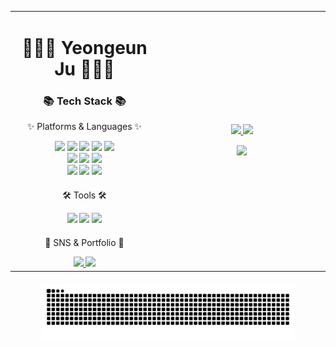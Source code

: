 <table width="100%">
  <tr>
    <td width="47%" valign="top">
      <div align="center">
        <h1>👩🏻‍💻 Yeongeun Ju 👩🏻‍💻</h1>
        <h3>📚 Tech Stack 📚</h3>
        <p>✨ Platforms & Languages ✨</p>
        <div>
          <img src="https://img.shields.io/badge/Python-3776AB?style=flat&logo=Python&logoColor=white" />
          <img src="https://img.shields.io/badge/Java-007396?style=flat&logo=Conda-Forge&logoColor=white" />
          <img src="https://img.shields.io/badge/HTML5-E34F26?style=flat&logo=HTML5&logoColor=white" />
          <img src="https://img.shields.io/badge/CSS3-1572B6?style=flat&logo=CSS3&logoColor=white" />
          <img src="https://img.shields.io/badge/JavaScript-F7DF1E?style=flat&logo=JavaScript&logoColor=white" /><br>
          <img src="https://img.shields.io/badge/node.js-339933?style=flat&logo=Node.js&logoColor=white">
          <img src="https://img.shields.io/badge/express-000000?style=flat&logo=express&logoColor=white">
          <img src="https://img.shields.io/badge/Prisma-2D3748?style=flat&logo=Prisma&logoColor=white"><br>
          <img src="https://img.shields.io/badge/MySQL-4479A1?style=flat&logo=MySQL&logoColor=white" />
          <img src="https://img.shields.io/badge/MariaDB-003545?style=flat&logo=MariaDB&logoColor=white" />
          <img src="https://img.shields.io/badge/PostgreSQL-4169E1?style=flat&logo=PostgreSQL&logoColor=white">
        </div>
      </div>
      <div align="center" style="margin-top: 20px;">
        <p>🛠 Tools 🛠</p>
        <img src="https://img.shields.io/badge/Eclipse%20IDE-2C2255?style=flat&logo=EclipseIDE&logoColor=white" />
        <img src="https://img.shields.io/badge/Visual%20Studio%20Code-007ACC?style=flat&logo=VisualStudioCode&logoColor=white" />
        <img src="https://img.shields.io/badge/GitHub-181717?style=flat&logo=GitHub&logoColor=white" />
      </div>
      <div align="center" style="margin-top: 20px;">
        <p>🎨 SNS & Portfolio 🎨</p>
        <a href="https://jju-int-p.tistory.com/">
          <img src="https://img.shields.io/badge/Blog-FF9800?style=flat&logo=Blogger&logoColor=white" />
        </a>
        <a href="mailto:juye981203@naver.com">
          <img src="https://img.shields.io/badge/Mail-30B980?style=flat&logo=Gmail&logoColor=white" />
        </a>
      </div>
    </td>
    <td width="53%" valign="center">
      <div align="center">
        <a href="https://github.com/anuraghazra/github-readme-stats">
          <img src="https://github-readme-stats.vercel.app/api/top-langs/?username=juyeongeun&layout=donut&show_icons=true&theme=vue" width="49%"/>
        </a>    
        <a href="https://github.com/anuraghazra/github-readme-stats">
          <img src="https://github-readme-stats.vercel.app/api?username=juyeongeun&show_icons=true&theme=vue&count_private=true&hide=stars,commits,prs,issues,contribs" width="49%" />
        </a>
      </div>
      <div align="center" style="margin-top: 15px;">
        <a href="https://solved.ac/profile/juyeongeun" target="_blank">
          <img src="http://mazassumnida.wtf/api/v2/generate_badge?boj=juyeongeun" width="60%">
        </a>
      </div>
    </td>
  </tr>
</table>
<div align="center" style="margin-top: 20px;">
  <img src="https://github.com/juyeongeun/juyeongeun/blob/output/github-snake.svg" width="80%">
</div>

